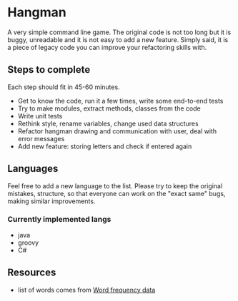 # Hangman

A very simple command line game. The original code is not too long but it is buggy, unreadable and it is not easy to add a new feature. Simply said, it is a piece of legacy code you can improve your refactoring skills with.

## Steps to complete

Each step should fit in 45-60 minutes. 

- Get to know the code, run it a few times, write some end-to-end tests
- Try to make modules, extract methods, classes from the code
- Write unit tests
- Rethink style, rename variables, change used data structures
- Refactor hangman drawing and communication with user, deal with error messages
- Add new feature: storing letters and check if entered again

## Languages

Feel free to add a new language to the list. Please try to keep the original mistakes, structure, so that everyone can work on the "exact same" bugs, making similar improvements.

### Currently implemented langs

- java
- groovy
- C#

## Resources

- list of words comes from [Word frequency data](https://www.wordfrequency.info/)
